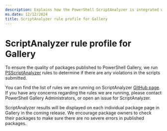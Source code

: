 ```yaml
---
description: Explains how the PowerShell ScriptAnalyzer is integrated with the PowerShell Gallery.
ms.date: 12/12/2024
title: ScriptAnalyzer rule profile for Gallery
---
```

# ScriptAnalyzer rule profile for Gallery

To ensure the quality of packages published to PowerShell Gallery, we run [PSScriptAnalyzer][01]
rules to determine if there are any violations in the scripts submitted.

You can find the list of rules we are running on ScriptAnalyzer [GitHub page][02]. If you have any
concerns regarding the rules we are running, please contact PowerShell Gallery Administrators, or
open an issue for ScriptAnalyzer.

ScriptAnalyzer results will be displayed on each individual package page in Gallery in the coming
release. We encourage package owners to check their packages to make sure there are no severe errors
in published packages.

<!-- link references -->
[01]: https://github.com/PowerShell/PSScriptAnalyzer
[02]: https://github.com/PowerShell/PSScriptAnalyzer/blob/main/Engine/Settings/PSGallery.psd1
